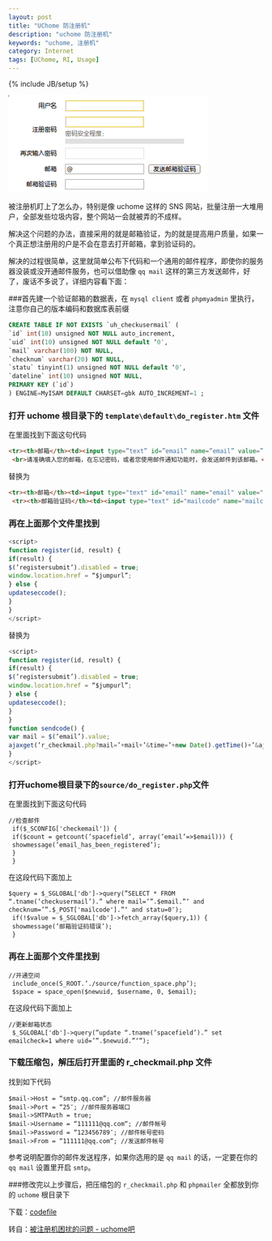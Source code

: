 ```yaml
---
layout: post
title: "UChome 防注册机"
description: "uchome 防注册机"
keywords: "uchome, 注册机"
category: Internet
tags: [UChome, RI, Usage]
---
```

{% include JB/setup %}

![uchome](/assets/images/2010/09/uchome.png "uchome")

被注册机盯上了怎么办，特别是像 uchome 这样的 SNS 网站，批量注册一大堆用户，全部发些垃圾内容，整个网站一会就被弄的不成样。

解决这个问题的办法，直接采用的就是邮箱验证，为的就是提高用户质量，如果一个真正想注册用的户是不会在意去打开邮箱，拿到验证码的。

<!-- more -->

解决的过程很简单，这里就简单公布下代码和一个通用的邮件程序，即使你的服务器没装或没开通邮件服务，也可以借助像 `qq mail` 这样的第三方发送邮件，好了，废话不多说了，详细内容看下面：

###首先建一个验证邮箱的数据表，在 `mysql client` 或者 `phpmyadmin` 里执行，注意你自己的版本编码和数据库表前缀

```sql
CREATE TABLE IF NOT EXISTS `uh_checkusermail` (
`id` int(10) unsigned NOT NULL auto_increment,
`uid` int(10) unsigned NOT NULL default ‘0′,
`mail` varchar(100) NOT NULL,
`checknum` varchar(20) NOT NULL,
`statu` tinyint(1) unsigned NOT NULL default ‘0′,
`dateline` int(10) unsigned NOT NULL,
PRIMARY KEY (`id`)
) ENGINE=MyISAM DEFAULT CHARSET=gbk AUTO_INCREMENT=1 ;
```

### 打开 uchome 根目录下的 `template\default\do_register.htm` 文件

在里面找到下面这句代码

```html
<tr><th>邮箱</th><td><input type=”text” id=”email” name=”email” value=”@” tabindex=”5″ />
 <br>请准确填入您的邮箱，在忘记密码，或者您使用邮件通知功能时，会发送邮件到该邮箱。</td></tr>
````

替换为

```html
<tr><th>邮箱</th><td><input type="text" id="email" name="email" value="@" tabindex="5" />&nbsp;&nbsp;<input type="button" onclick="sendcode()" value="发送邮箱验证码" />&nbsp;<span id="sendmsg"></span></td></tr>
 <tr><th>邮箱验证码</th><td><input type="text" id="mailcode" name="mailcode" value="" tabindex="6" /></td></tr>
```

### 再在上面那个文件里找到

```javascript
<script>
function register(id, result) {
if(result) {
$(’registersubmit’).disabled = true;
window.location.href = “$jumpurl”;
} else {
updateseccode();
}
}
</script>
```

替换为

```javascript
<script>
function register(id, result) {
if(result) {
$(’registersubmit’).disabled = true;
window.location.href = “$jumpurl”;
} else {
updateseccode();
}
}
function sendcode() {
var mail = $(’email’).value;
ajaxget(’r_checkmail.php?mail=’+mail+’&time=’+new Date().getTime()+’&ajaxdiv=sendmsg’, ’sendmsg’);
}
</script>
```

### 打开uchome根目录下的`source/do_register.php`文件

在里面找到下面这句代码

```
//检查邮件
 if($_SCONFIG['checkemail']) {
 if($count = getcount(’spacefield’, array(’email’=>$email))) {
 showmessage(’email_has_been_registered’);
 }
 }
```

在这段代码下面加上

```
$query = $_SGLOBAL['db']->query(”SELECT * FROM “.tname(’checkusermail’).” where mail=’”.$email.”‘ and checknum=’”.$_POST['mailcode'].”‘ and statu=0″);
 if(!$value = $_SGLOBAL['db']->fetch_array($query,1)) {
 showmessage(’邮箱验证码错误’);
 }
```

### 再在上面那个文件里找到

```
//开通空间
 include_once(S_ROOT.’./source/function_space.php’);
 $space = space_open($newuid, $username, 0, $email);
```

在这段代码下面加上

```
//更新邮箱状态
 $_SGLOBAL['db']->query(”update “.tname(’spacefield’).” set emailcheck=1 where uid=’”.$newuid.”‘”);
```

### 下载压缩包，解压后打开里面的 r_checkmail.php 文件

找到如下代码

```
$mail->Host = “smtp.qq.com”; //邮件服务器
$mail->Port = “25″; //邮件服务器端口
$mail->SMTPAuth = true;
$mail->Username = “111111@qq.com“; //邮件帐号
$mail->Password = “123456789″; //邮件帐号密码
$mail->From = “111111@qq.com“; //发送邮件帐号
```

参考说明配置你的邮件发送程序，如果你选用的是 `qq mail` 的话，一定要在你的 `qq mail` 设置里开启 `smtp`。

###修改完以上步骤后，把压缩包的 `r_checkmail.php` 和 `phpmailer` 全都放到你的 `uchome` 根目录下

下载：[codefile](/assets/images/2010/09/codefile.zip)

转自：[被注册机困扰的问题 - uchome吧](http://www.uchome8.com/127)
